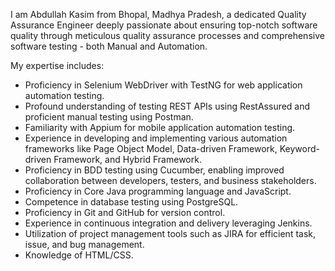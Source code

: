I am Abdullah Kasim from Bhopal, Madhya Pradesh, a dedicated Quality Assurance Engineer deeply passionate about ensuring top-notch software quality through meticulous quality assurance processes and comprehensive software testing - both Manual and Automation.

My expertise includes:

- Proficiency in Selenium WebDriver with TestNG for web application automation testing.
- Profound understanding of testing REST APIs using RestAssured and proficient manual testing using Postman.
- Familiarity with Appium for mobile application automation testing.
- Experience in developing and implementing various automation frameworks like Page Object Model, Data-driven Framework, Keyword-driven Framework, and Hybrid Framework.
- Proficiency in BDD testing using Cucumber, enabling improved collaboration between developers, testers, and business stakeholders.
- Proficiency in Core Java programming language and JavaScript.
- Competence in database testing using PostgreSQL.
- Proficiency in Git and GitHub for version control.
- Experience in continuous integration and delivery leveraging Jenkins.
- Utilization of project management tools such as JIRA for efficient task, issue, and bug management.
- Knowledge of HTML/CSS.
